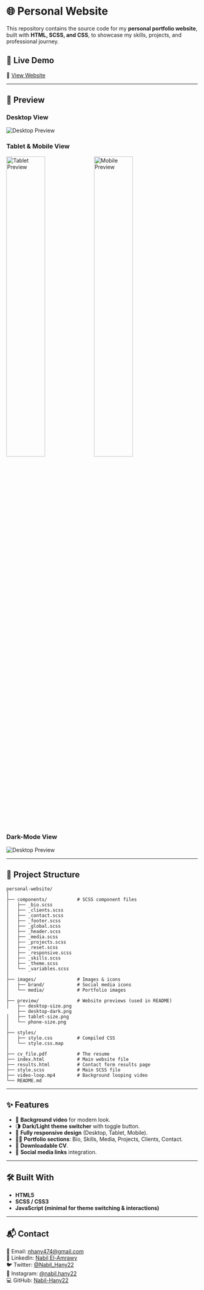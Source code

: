 # 🌐 Personal Website  

This repository contains the source code for my **personal portfolio website**, built with **HTML, SCSS, and CSS**, to showcase my skills, projects, and professional journey.  

## 🚀 Live Demo  
🔗 [View Website](https://nabil-hany22.github.io/personal-website/)  

---

## 📸 Preview  

### Desktop View  
![Desktop Preview](./preview/desktop-size.png)  

### Tablet & Mobile View  
<p align="start">
  <img src="./preview/tablet-size.png" alt="Tablet Preview" width="45%" align="top" />
  <img src="./preview/phone-size.png" alt="Mobile Preview" width="45%" align="top" />
</p>

### Dark-Mode View  
![Desktop Preview](./preview/desktop-dark.png)  

---

## 📂 Project Structure  

```
personal-website/
│
├── components/           # SCSS component files  
│   ├── _bio.scss  
│   ├── _clients.scss  
│   ├── _contact.scss  
│   ├── _footer.scss  
│   ├── _global.scss  
│   ├── _header.scss  
│   ├── _media.scss  
│   ├── _projects.scss  
│   ├── _reset.scss  
│   ├── _responsive.scss  
│   ├── _skills.scss  
│   ├── _theme.scss  
│   └── _variables.scss  
│
├── images/               # Images & icons  
│   ├── brand/            # Social media icons  
│   └── media/            # Portfolio images  
│
├── preview/              # Website previews (used in README)  
│   ├── desktop-size.png
    ├── desktop-dark.png 
│   ├── tablet-size.png  
│   └── phone-size.png  
│
├── styles/  
│   ├── style.css         # Compiled CSS  
│   └── style.css.map  
│
├── cv_file.pdf           # The resume  
├── index.html            # Main website file  
├── results.html          # Contact form results page  
├── style.scss            # Main SCSS file  
├── video-loop.mp4        # Background looping video  
└── README.md  
```

---

## ✨ Features  

- 🎥 **Background video** for modern look.  
- 🌗 **Dark/Light theme switcher** with toggle button.  
- 📱 **Fully responsive design** (Desktop, Tablet, Mobile).  
- 👨‍💻 **Portfolio sections**: Bio, Skills, Media, Projects, Clients, Contact.  
- 📄 **Downloadable CV**.  
- 🔗 **Social media links** integration.  

---

## 🛠️ Built With  

- **HTML5**  
- **SCSS / CSS3**  
- **JavaScript (minimal for theme switching & interactions)**  

---

## 📬 Contact  

📧 Email: [nhany474@gmail.com](mailto:nhany474@gmail.com)  
🔗 LinkedIn: [Nabil El-Amrawy](https://www.linkedin.com/in/nabil-el-amrawy/)  
🐦 Twitter: [@Nabil_Hany22](https://x.com/Nabil_Hany22)  
📸 Instagram: [@nabil.hany22](https://www.instagram.com/nabil.hany22/)  
💻 GitHub: [Nabil-Hany22](https://github.com/Nabil-Hany22)  
